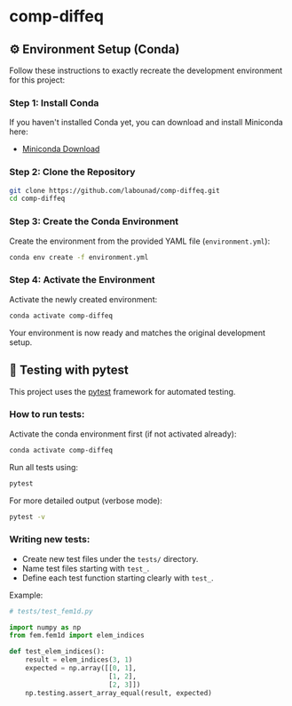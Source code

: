 # comp-diffeq

## ⚙️ Environment Setup (Conda)

Follow these instructions to exactly recreate the development environment for this project:

### Step 1: Install Conda

If you haven't installed Conda yet, you can download and install Miniconda here:

- [Miniconda Download](https://docs.conda.io/en/latest/miniconda.html)

### Step 2: Clone the Repository

```bash
git clone https://github.com/labounad/comp-diffeq.git
cd comp-diffeq
```

### Step 3: Create the Conda Environment

Create the environment from the provided YAML file (`environment.yml`):

```bash
conda env create -f environment.yml
```

### Step 4: Activate the Environment

Activate the newly created environment:

```bash
conda activate comp-diffeq
```

Your environment is now ready and matches the original development setup.


## 🧪 Testing with pytest

This project uses the [pytest](https://docs.pytest.org/) framework for automated testing.

### How to run tests:

Activate the conda environment first (if not activated already):

```bash
conda activate comp-diffeq
```

Run all tests using:

```bash
pytest
```

For more detailed output (verbose mode):

```bash
pytest -v
```

### Writing new tests:

- Create new test files under the `tests/` directory.
- Name test files starting with `test_`.
- Define each test function starting clearly with `test_`.

Example:

```python
# tests/test_fem1d.py

import numpy as np
from fem.fem1d import elem_indices

def test_elem_indices():
    result = elem_indices(3, 1)
    expected = np.array([[0, 1],
                         [1, 2],
                         [2, 3]])
    np.testing.assert_array_equal(result, expected)
```


